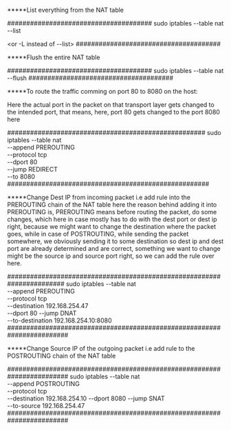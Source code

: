 *****List everything from the NAT table 

######################################
sudo iptables --table nat --list

<or -L instead of --list>
######################################


*****Flush the entire NAT table 

######################################
sudo iptables --table nat --flush
######################################


*****To route the traffic comming on port 80 to 8080 on the host:

Here the actual port in the packet on that transport layer gets changed to the intended port,
that means, here, port 80 gets changed to the port 8080 here


####################################################
sudo iptables --table nat \
              --append PREROUTING \
              --protocol tcp \
              --dport 80 \
              --jump REDIRECT \
              --to 8080
#####################################################

*****Change Dest IP from incoming packet i.e add rule into the PREROUTING chain of the NAT table
here the reason behind adding it into PREROUTING is, PREROUTING means before routing the packet, do some changes,
which here in case mostly has to do with the dest port or dest ip right, because we might want to change the destination where the packet 
goes,
while in case of POSTROUTING, while sending the packet somewhere, we obviously sending it to some destination so dest ip and dest port are already
determined and are correct, something we want to change might be the source ip and source port right, so we can add the rule over here.

#######################################################################
sudo iptables --table nat \
              --append PREROUTING \
              --protocol tcp \
              --destination 192.168.254.47 \
              --dport 80 --jump DNAT \
              --to-destination 192.168.254.10:8080
########################################################################


*****Change Source IP of the outgoing packet i.e add rule to the POSTROUTING chain of the NAT table

########################################################################
sudo iptables --table nat \
              --append POSTROUTING \
              --protocol tcp \
              --destination 192.168.254.10
              --dport 8080
              --jump SNAT \
              --to-source 192.168.254.47              
########################################################################








